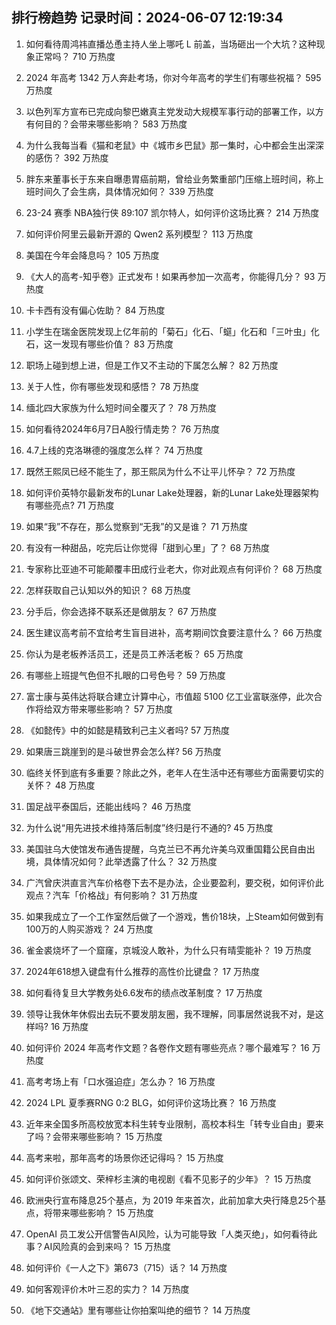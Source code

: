 
## 排行榜趋势 记录时间：2024-06-07 12:19:34
  
  1. 如何看待周鸿祎直播怂恿主持人坐上哪吒 L 前盖，当场砸出一个大坑？这种现象正常吗？ 710 万热度
    
  2. 2024 年高考 1342 万人奔赴考场，你对今年高考的学生们有哪些祝福？ 595 万热度
    
  3. 以色列军方宣布已完成向黎巴嫩真主党发动大规模军事行动的部署工作，以方有何目的？会带来哪些影响？ 583 万热度
    
  4. 为什么我每当看《猫和老鼠》中《城市乡巴鼠》那一集时，心中都会生出深深的感伤？ 392 万热度
    
  5. 胖东来董事长于东来自曝患胃癌前期，曾给业务繁重部门压缩上班时间，称上班时间久了会生病，具体情况如何？ 339 万热度
    
  6. 23-24 赛季 NBA独行侠 89:107 凯尔特人，如何评价这场比赛？ 214 万热度
    
  7. 如何评价阿里云最新开源的 Qwen2 系列模型？ 113 万热度
    
  8. 美国在今年会降息吗？ 105 万热度
    
  9. 《大人的高考-知乎卷》正式发布！如果再参加一次高考，你能得几分？ 93 万热度
    
  10. 卡卡西有没有偏心佐助？ 84 万热度
    
  11. 小学生在瑞金医院发现上亿年前的「菊石」化石、「䗴」化石和「三叶虫」化石，这一发现有哪些价值？ 83 万热度
    
  12. 职场上碰到想上进，但是工作又不主动的下属怎么解？ 82 万热度
    
  13. 关于人性，你有哪些发现和感悟？ 78 万热度
    
  14. 缅北四大家族为什么短时间全覆灭了？ 78 万热度
    
  15. 如何看待2024年6月7日A股行情走势？ 76 万热度
    
  16. 4.7上线的克洛琳德的强度怎么样？ 74 万热度
    
  17. 既然王熙凤已经不能生了，那王熙凤为什么不让平儿怀孕？ 72 万热度
    
  18. 如何评价英特尔最新发布的Lunar Lake处理器，新的Lunar Lake处理器架构有哪些亮点? 71 万热度
    
  19. 如果“我”不存在，那么觉察到“无我”的又是谁？ 71 万热度
    
  20. 有没有一种甜品，吃完后让你觉得「甜到心里」了？ 68 万热度
    
  21. 专家称比亚迪不可能颠覆丰田成行业老大，你对此观点有何评价？ 68 万热度
    
  22. 怎样获取自己认知以外的知识？ 68 万热度
    
  23. 分手后，你会选择不联系还是做朋友？ 67 万热度
    
  24. 医生建议高考前不宜给考生盲目进补，高考期间饮食要注意什么？ 66 万热度
    
  25. 你认为是老板养活员工，还是员工养活老板？ 65 万热度
    
  26. 有哪些上班提气色但不扎眼的口号色号？ 59 万热度
    
  27. 富士康与英伟达将联合建立计算中心，市值超 5100 亿工业富联涨停，此次合作将给双方带来哪些影响？ 57 万热度
    
  28. 《如懿传》中的如懿是精致利己主义者吗? 57 万热度
    
  29. 如果唐三跳崖到的是斗破世界会怎么样? 56 万热度
    
  30. 临终关怀到底有多重要？除此之外，老年人在生活中还有哪些方面需要切实的关怀？ 48 万热度
    
  31. 国足战平泰国后，还能出线吗？ 46 万热度
    
  32. 为什么说“用先进技术维持落后制度”终归是行不通的? 45 万热度
    
  33. 美国驻乌大使馆发布通告提醒，乌克兰已不再允许美乌双重国籍公民自由出境，具体情况如何？此举透露了什么？ 32 万热度
    
  34. 广汽曾庆洪直言汽车价格卷下去不是办法，企业要盈利，要交税，如何评价此观点？汽车「价格战」有何影响？ 31 万热度
    
  35. 如果我成立了一个工作室然后做了一个游戏，售价18块，上Steam如何做到有100万的人购买游戏？ 24 万热度
    
  36. 雀金裘烧坏了一个窟窿，京城没人敢补，为什么只有晴雯能补？ 19 万热度
    
  37. 2024年618想入键盘有什么推荐的高性价比键盘？ 17 万热度
    
  38. 如何看待复旦大学教务处6.6发布的绩点改革制度？ 17 万热度
    
  39. 领导让我休年休假出去玩不要发朋友圈，我不理解，同事居然说我不对，是这样吗? 16 万热度
    
  40. 如何评价 2024 年高考作文题？各卷作文题有哪些亮点？哪个最难写？ 16 万热度
    
  41. 高考考场上有「口水强迫症」怎么办？ 16 万热度
    
  42. 2024 LPL 夏季赛RNG 0:2 BLG，如何评价这场比赛？ 16 万热度
    
  43. 近年来全国多所高校放宽本科生转专业限制，高校本科生「转专业自由」要来了吗？会带来哪些影响？ 15 万热度
    
  44. 高考来啦，那年高考的场景你还记得吗？ 15 万热度
    
  45. 如何评价张颂文、荣梓杉主演的电视剧《看不见影子的少年》？ 15 万热度
    
  46. 欧洲央行宣布降息25个基点，为 2019 年来首次，此前加拿大央行降息25个基点，将带来哪些影响？ 15 万热度
    
  47. OpenAI 员工发公开信警告AI风险，认为可能导致「人类灭绝」，如何看待此事？AI风险真的会到来吗？ 15 万热度
    
  48. 如何评价《一人之下》第673（715）话？ 14 万热度
    
  49. 如何客观评价木叶三忍的实力？ 14 万热度
    
  50. 《地下交通站》里有哪些让你拍案叫绝的细节？ 14 万热度
    
